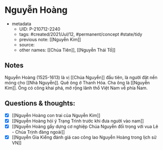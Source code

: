 ---
---

# Nguyễn Hoàng

- metadata
	- UID: P-210712-2240
	- tags: #created/2021/Jul/12, #permanent/concept #state/tidy 
	- previous note: [[Nguyễn Kim]]
	- source: 
	- other names: [[Chúa Tiên]], [[Nguyễn Thái Tổ]] 

## Notes
Nguyễn Hoàng (1525-1613) là vị [[Chúa Nguyễn]] đầu tiên, là người đặt nền móng cho [[Nhà Nguyễn]]. Quê ông ở Thanh Hóa. Cha ông là [[Nguyễn Kim]]. Ông có công khai phá, mở rộng lãnh thổ Việt Nam về phía Nam.

## Questions & thoughts:
 - [x] [[Nguyễn Hoàng con trai của Nguyễn Kim]]
 - [x] [[Nguyễn Hoàng hỏi ý Trạng Trình trước khi đưa người vào nam]]
 - [x] [[Nguyễn Hoàng gầy dựng cơ nghiệp Chúa Nguyễn đối trọng với vua Lê - Chúa Trịnh đàng ngoài]]
 - [x] [[Nguyễn Gia Kiểng đánh giá cao công lao Nguyễn Hoàng trong lịch sử VN]]
